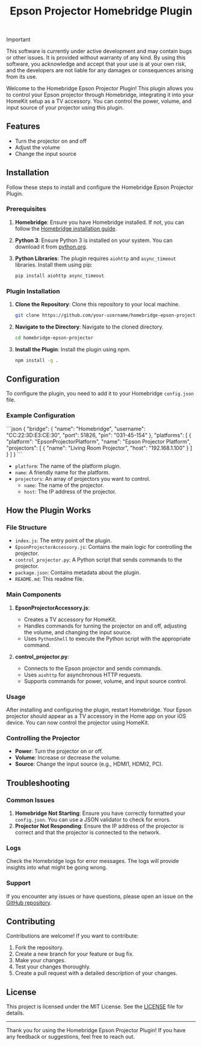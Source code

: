 <a name="top"></a>

<h1 align="center">
Epson Projector Homebridge Plugin 
</h1>

<br/>

> [!IMPORTANT]
> This software is currently under active development and may contain bugs or other issues. It is provided without warranty of any kind. By using this software, you acknowledge and accept that your use is at your own risk, and the developers are not liable for any damages or consequences arising from its use.

Welcome to the Homebridge Epson Projector Plugin! This plugin allows you to control your Epson projector through Homebridge, integrating it into your HomeKit setup as a TV accessory. You can control the power, volume, and input source of your projector using this plugin.

## Features

- Turn the projector on and off
- Adjust the volume
- Change the input source

## Installation

Follow these steps to install and configure the Homebridge Epson Projector Plugin.

### Prerequisites

1. **Homebridge**: Ensure you have Homebridge installed. If not, you can follow the [Homebridge installation guide](https://github.com/homebridge/homebridge/wiki).

2. **Python 3**: Ensure Python 3 is installed on your system. You can download it from [python.org](https://www.python.org/downloads/).

3. **Python Libraries**: The plugin requires `aiohttp` and `async_timeout` libraries. Install them using pip:
    ```bash
    pip install aiohttp async_timeout
    ```

### Plugin Installation

1. **Clone the Repository**: Clone this repository to your local machine.
    ```bash
    git clone https://github.com/your-username/homebridge-epson-projector.git
    ```

2. **Navigate to the Directory**: Navigate to the cloned directory.
    ```bash
    cd homebridge-epson-projector
    ```

3. **Install the Plugin**: Install the plugin using npm.
    ```bash
    npm install -g .
    ```

## Configuration

To configure the plugin, you need to add it to your Homebridge `config.json` file.

### Example Configuration

\```json
{
  "bridge": {
    "name": "Homebridge",
    "username": "CC:22:3D:E3:CE:30",
    "port": 51826,
    "pin": "031-45-154"
  },
  "platforms": [
    {
      "platform": "EpsonProjectorPlatform",
      "name": "Epson Projector Platform",
      "projectors": [
        {
          "name": "Living Room Projector",
          "host": "192.168.1.100"
        }
      ]
    }
  ]
}
\```

- `platform`: The name of the platform plugin.
- `name`: A friendly name for the platform.
- `projectors`: An array of projectors you want to control.
  - `name`: The name of the projector.
  - `host`: The IP address of the projector.

## How the Plugin Works

### File Structure

- `index.js`: The entry point of the plugin.
- `EpsonProjectorAccessory.js`: Contains the main logic for controlling the projector.
- `control_projector.py`: A Python script that sends commands to the projector.
- `package.json`: Contains metadata about the plugin.
- `README.md`: This readme file.

### Main Components

1. **EpsonProjectorAccessory.js**:
   - Creates a TV accessory for HomeKit.
   - Handles commands for turning the projector on and off, adjusting the volume, and changing the input source.
   - Uses `PythonShell` to execute the Python script with the appropriate command.

2. **control_projector.py**:
   - Connects to the Epson projector and sends commands.
   - Uses `aiohttp` for asynchronous HTTP requests.
   - Supports commands for power, volume, and input source control.

### Usage

After installing and configuring the plugin, restart Homebridge. Your Epson projector should appear as a TV accessory in the Home app on your iOS device. You can now control the projector using HomeKit.

### Controlling the Projector

- **Power**: Turn the projector on or off.
- **Volume**: Increase or decrease the volume.
- **Source**: Change the input source (e.g., HDMI1, HDMI2, PC).

## Troubleshooting

### Common Issues

1. **Homebridge Not Starting**: Ensure you have correctly formatted your `config.json`. You can use a JSON validator to check for errors.
2. **Projector Not Responding**: Ensure the IP address of the projector is correct and that the projector is connected to the network.

### Logs

Check the Homebridge logs for error messages. The logs will provide insights into what might be going wrong.

### Support

If you encounter any issues or have questions, please open an issue on the [GitHub repository](https://github.com/your-username/homebridge-epson-projector).

## Contributing

Contributions are welcome! If you want to contribute:

1. Fork the repository.
2. Create a new branch for your feature or bug fix.
3. Make your changes.
4. Test your changes thoroughly.
5. Create a pull request with a detailed description of your changes.

## License

This project is licensed under the MIT License. See the [LICENSE](LICENSE) file for details.

---

Thank you for using the Homebridge Epson Projector Plugin! If you have any feedback or suggestions, feel free to reach out.
